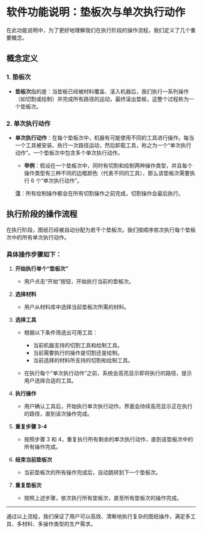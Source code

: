 # 软件功能说明：垫板次与单次执行动作

在此功能说明中，为了更好地理解我们在执行阶段的操作流程，我们定义了几个重要概念。

## **概念定义**

### 1. 垫板次
- **垫板次**指的是：当垫板已经被材料覆盖、滚入机器后，我们执行一系列操作（如切割或绘制）并完成所有路径的运动，最终滚出垫板，这整个过程称为一个垫板次。

### 2. 单次执行动作
- **单次执行动作**：在每个垫板次中，机器有可能使用不同的工具进行操作。每当一个工具被安装、执行一次路径运动，然后卸载工具，称之为一个“单次执行动作”。一个垫板次中包含多个单次执行动作。
  
  - **举例**：假设在一个垫板次中，同时有切割和绘制两种操作类型，并且每个操作类型有三种不同的边框颜色（代表不同的工具），那么该垫板次需要执行 6 个“单次执行动作”。

  **注**：所有绘制操作都会在所有切割操作之前完成，切割操作会最后执行。

## **执行阶段的操作流程**

在执行阶段，图纸已经被自动分配为若干个垫板次。我们按顺序依次执行每个垫板次中的所有单次执行动作。

### **具体操作步骤如下：**

1. **开始执行单个“垫板次”**
   - 用户点击“开始”按钮，开始执行当前的垫板次。

2. **选择材料**
   - 用户从材料库中选择当前垫板次所需的材料。

3. **选择工具**
   - 根据以下条件筛选出可用工具：
     - 当前机器支持的切割工具和绘制工具。
     - 当前需要执行的操作是切割还是绘制。
     - 当前选择的材料所支持的切割和绘制工具。
   
   - 在执行每个“单次执行动作”之前，系统会高亮显示即将执行的路径，提示用户选择合适的工具。

4. **执行操作**
   - 用户确认工具后，开始执行单次执行动作。界面会持续高亮显示正在执行的路径，直到该次操作完成。

5. **重复步骤 3-4**
   - 按照步骤 3 和 4，重复执行所有剩余的单次执行动作，直到该垫板次中的所有操作完成。

6. **结束当前垫板次**
   - 当前垫板次的所有操作完成后，自动跳转到下一个垫板次。

7. **重复垫板次**
   - 按照上述步骤，依次执行所有垫板次，直至所有垫板次的操作完成。

---

通过以上流程，我们保证了用户可以高效、清晰地执行复杂的图纸操作，满足多工具、多材料、多操作类型的生产需求。